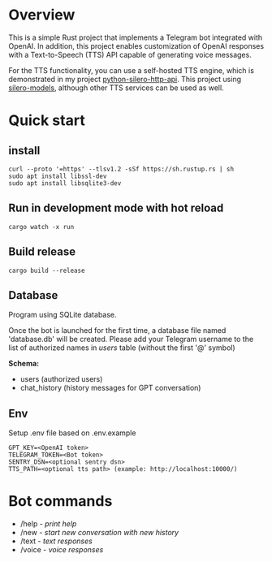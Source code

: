 # Overview
This is a simple Rust project that implements a Telegram bot integrated with OpenAI. In addition, this project enables customization of OpenAI responses with a Text-to-Speech (TTS) API capable of generating voice messages.

For the TTS functionality, you can use a self-hosted TTS engine, which is demonstrated in my project [python-silero-http-api](https://github.com/icevl/python-silero-http-api). This project using [silero-models](https://github.com/snakers4/silero-models), although other TTS services can be used as well.

# Quick start

## install
```shell
curl --proto '=https' --tlsv1.2 -sSf https://sh.rustup.rs | sh
sudo apt install libssl-dev
sudo apt install libsqlite3-dev
```

## Run in development mode with hot reload
```shell
cargo watch -x run
```

## Build release

```shell
cargo build --release
```

## Database
Program using SQLite database.

Once the bot is launched for the first time, a database file named 'database.db' will be created. Please add your Telegram username to the list of authorized names in *users* table (without the first '@' symbol)

**Schema:**

 - users (authorized users)
 - chat_history (history messages for GPT conversation)

## Env
Setup .env file based on .env.example
```
GPT_KEY=<OpenAI token>
TELEGRAM_TOKEN=<Bot token>
SENTRY_DSN=<optional sentry dsn>
TTS_PATH=<optional tts path> (example: http://localhost:10000/)
```

# Bot commands
- /help - *print help*
- /new - *start new conversation with new history*
- /text - *text responses*
- /voice - *voice responses*
